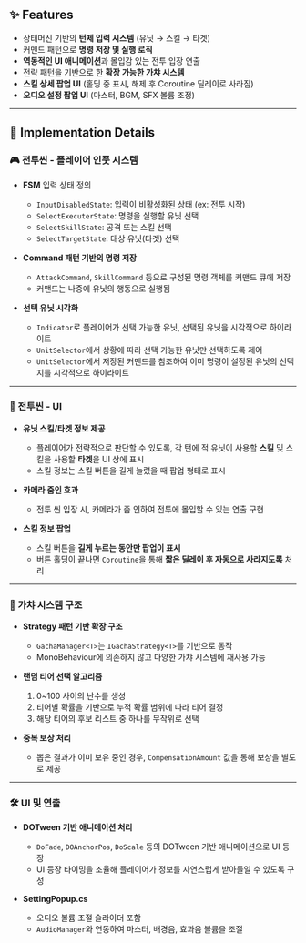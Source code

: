 ## ✨ Features

- 상태머신 기반의 **턴제 입력 시스템** (유닛 → 스킬 → 타겟)
- 커맨드 패턴으로 **명령 저장 및 실행 로직**
- **역동적인 UI 애니메이션**과 몰입감 있는 전투 입장 연출
- 전략 패턴을 기반으로 한 **확장 가능한 가챠 시스템**
- **스킬 상세 팝업 UI** (홀딩 중 표시, 해제 후 Coroutine 딜레이로 사라짐)
- **오디오 설정 팝업 UI** (마스터, BGM, SFX 볼륨 조정)

---

## 🧠 Implementation Details

### 🎮 전투씬 - 플레이어 인풋 시스템

- **FSM** 입력 상태 정의
  - `InputDisabledState`: 입력이 비활성화된 상태 (ex: 전투 시작)
  - `SelectExecuterState`: 명령을 실행할 유닛 선택
  - `SelectSkillState`: 공격 또는 스킬 선택
  - `SelectTargetState`: 대상 유닛(타겟) 선택

- **Command 패턴 기반의 명령 저장**
  - `AttackCommand`, `SkillCommand` 등으로 구성된 명령 객체를 커맨드 큐에 저장
  - 커맨드는 나중에 유닛의 행동으로 실행됨

- **선택 유닛 시각화**
  - `Indicator`로 플레이어가 선택 가능한 유닛, 선택된 유닛을 시각적으로 하이라이트 
  - `UnitSelector`에서 상황에 따라 선택 가능한 유닛만 선택하도록 제어
  - `UnitSelector`에서 저장된 커맨드를 참조하여 이미 명령이 설정된 유닛의 선택지를 시각적으로 하이라이트

---

### 🎨 전투씬 - UI
- **유닛 스킬/타겟 정보 제공**
  - 플레이어가 전략적으로 판단할 수 있도록, 각 턴에 적 유닛이 사용할 **스킬** 및 스킬을 사용할 **타겟**을 UI 상에 표시
  - 스킬 정보는 스킬 버튼을 길게 눌렀을 때 팝업 형태로 표시

- **카메라 줌인 효과**
  - 전투 씬 입장 시, 카메라가 줌 인하여 전투에 몰입할 수 있는 연출 구현

- **스킬 정보 팝업**
  - 스킬 버튼을 **길게 누르는 동안만 팝업이 표시**
  - 버튼 홀딩이 끝나면 `Coroutine`을 통해 **짧은 딜레이 후 자동으로 사라지도록** 처리

---

### 🎲 가챠 시스템 구조

- **Strategy 패턴 기반 확장 구조**
  - `GachaManager<T>`는 `IGachaStrategy<T>`를 기반으로 동작
  - MonoBehaviour에 의존하지 않고 다양한 가챠 시스템에 재사용 가능

- **랜덤 티어 선택 알고리즘**
  1. 0~100 사이의 난수를 생성
  2. 티어별 확률을 기반으로 누적 확률 범위에 따라 티어 결정
  3. 해당 티어의 후보 리스트 중 하나를 무작위로 선택

- **중복 보상 처리**
  - 뽑은 결과가 이미 보유 중인 경우, `CompensationAmount` 값을 통해 보상을 별도로 제공

---

### 🛠 UI 및 연출
- **DOTween 기반 애니메이션 처리**
  - `DoFade`, `DOAnchorPos`, `DoScale` 등의 DOTween 기반 애니메이션으로 UI 등장
  - UI 등장 타이밍을 조율해 플레이어가 정보를 자연스럽게 받아들일 수 있도록 구성
 
- **SettingPopup.cs**
  - 오디오 볼륨 조절 슬라이더 포함
  - `AudioManager`와 연동하여 마스터, 배경음, 효과음 볼륨을 조절
